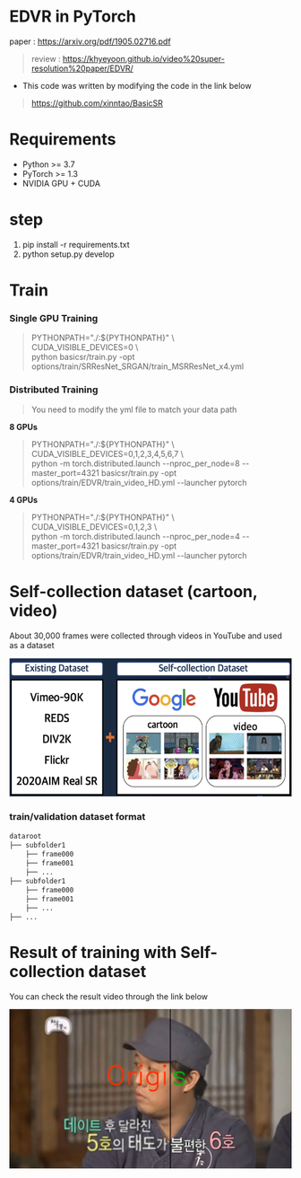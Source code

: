 # EDVR in PyTorch

paper : https://arxiv.org/pdf/1905.02716.pdf

> review : https://khyeyoon.github.io/video%20super-resolution%20paper/EDVR/

* This code was written by modifying the code in the link below

> https://github.com/xinntao/BasicSR

# Requirements

- Python >= 3.7 
- PyTorch >= 1.3
- NVIDIA GPU + CUDA

# step

1. pip install -r requirements.txt
2. python setup.py develop

# Train

### Single GPU Training

> PYTHONPATH="./:${PYTHONPATH}" \\\
> CUDA_VISIBLE_DEVICES=0 \\\
> python basicsr/train.py -opt options/train/SRResNet_SRGAN/train_MSRResNet_x4.yml

### Distributed Training

> You need to modify the yml file to match your data path

**8 GPUs**

> PYTHONPATH="./:${PYTHONPATH}" \\\
> CUDA_VISIBLE_DEVICES=0,1,2,3,4,5,6,7 \\\
> python -m torch.distributed.launch --nproc_per_node=8 --master_port=4321 basicsr/train.py -opt options/train/EDVR/train_video_HD.yml --launcher pytorch

**4 GPUs**

> PYTHONPATH="./:${PYTHONPATH}" \\\
> CUDA_VISIBLE_DEVICES=0,1,2,3 \\\
> python -m torch.distributed.launch --nproc_per_node=4 --master_port=4321 basicsr/train.py -opt options/train/EDVR/train_video_HD.yml --launcher pytorch
    
# Self-collection dataset (cartoon, video)

About 30,000 frames were collected through videos in YouTube and used as a dataset

<img src="https://github.com/khyeyoon/Video-Super-Resolution/blob/master/self-collection_dataset.PNG">

### train/validation dataset format

    dataroot
    ├── subfolder1
        ├── frame000
        ├── frame001
        ├── ...
    ├── subfolder1
        ├── frame000
        ├── frame001
        ├── ...
    ├── ...
    

# Result of training with Self-collection dataset

You can check the result video through the link below

[![Video Label](./demo.PNG)](https://youtu.be/q_T_8wexDy8)



